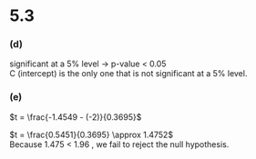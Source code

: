 # 5.3
### **(d)**
significant at a 5% level -> p-value < 0.05  
C (intercept) is the only one that is not significant at a 5% level.


### **(e)**
$t = \frac{-1.4549 - (-2)}{0.3695}$  
  
$t = \frac{0.5451}{0.3695} \approx 1.4752$  
Because 1.475 < 1.96 , we fail to reject the null hypothesis.
